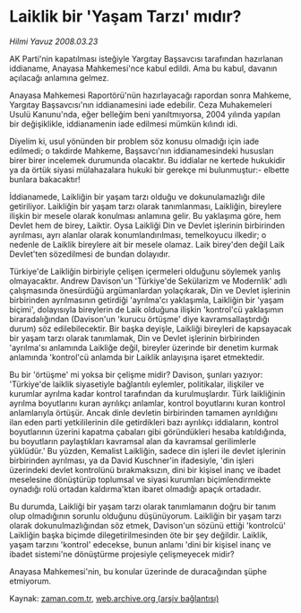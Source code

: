 # Laiklik bir 'Yaşam Tarzı' mıdır?

*Hilmi Yavuz 2008.03.23*

<tr><td class="metin" colspan="2" style="padding-top: 20px; padding-left: 5px; padding-right: 10px;">AK Parti'nin kapatılması isteğiyle Yargıtay Başsavcısı tarafından hazırlanan iddianame, Anayasa Mahkemesi'nce kabul edildi. Ama bu kabul, davanın açılacağı anlamına gelmez.</td></tr><tr><td class="metin" colspan="2" style="padding-top: 20px; padding-left: 5px; padding-right: 10px;"><p>Anayasa Mahkemesi Raportörü'nün hazırlayacağı rapordan sonra Mahkeme, Yargıtay Başsavcısı'nın iddianamesini iade edebilir. Ceza Muhakemeleri Usulü Kanunu'nda, eğer belleğim beni yanıltmıyorsa, 2004 yılında yapılan bir değişiklikle, iddianamenin iade edilmesi mümkün kılındı idi.
<p>Diyelim ki, usul yönünden bir problem söz konusu olmadığı için iade edilmedi; o takdirde Mahkeme, Başsavcı'nın iddianamesindeki hususları birer birer incelemek durumunda olacaktır. Bu iddialar ne kertede hukukidir ya da örtük siyasi mülahazalara hukuki bir gerekçe mi bulunmuştur:- elbette bunlara bakacaktır!
<p>İddianamede, Laikliğin bir yaşam tarzı olduğu ve dokunulamazlığı dile getiriliyor. Laikliğin bir yaşam tarzı olarak tanımlanması, Laikliğin, bireylere ilişkin bir mesele olarak konulması anlamına gelir. Bu yaklaşıma göre, hem Devlet hem de birey, Laiktir. Oysa Laikliği Din ve Devlet işlerinin birbirinden ayrılması, ayrı alanlar olarak konumlandırılması, temelkoyucu ilkedir; o nedenle de Laiklik bireylere ait bir mesele olamaz. Laik birey'den değil Laik Devlet'ten sözedilmesi de bundan dolayıdır.
<p>Türkiye'de Laikliğin birbiriyle çelişen içermeleri olduğunu söylemek yanlış olmayacaktır. Andrew Davison'un 'Türkiye'de Sekülarizm ve Modernlik' adlı çalışmasında önesürdüğü argümanlardan yolaçıkarak, Din ve Devlet işlerinin birbirinden ayrılmasının getirdiği 'ayrılma'cı yaklaşımla, Laikliğin bir 'yaşam biçimi', dolayısıyla bireylerin de Laik olduğuna ilişkin 'kontrol'cü yaklaşımın biraradalığından (Davison'un 'kurucu örtüşme' diye kavramsallaştırdığı durum) söz edilebilecektir. Bir başka deyişle, Laikliği bireyleri de kapsayacak bir yaşam tarzı olarak tanımlamak, Din ve Devlet işlerinin birbirinden 'ayrılma'sı anlamında Laikliğe değil, bireyler üzerinde bir denetim kurmak anlamında 'kontrol'cü anlamda bir Laiklik anlayışına işaret etmektedir. 
<p>Bu bir 'örtüşme' mi yoksa bir çelişme midir? Davison, şunları yazıyor: 'Türkiye'de laiklik siyasetiyle bağlantılı eylemler, politikalar, ilişkiler ve kurumlar ayrılma kadar kontrol tarafından da kurulmuşlardır. Türk laikliğinin ayrılma boyutlarını kuran ayrılıkçı anlamlar, kontrol boyutlarını kuran kontrol anlamlarıyla örtüşür. Ancak dinle devletin birbirinden tamamen ayrıldığını ilan eden parti yetkililerinin dile getirdikleri bazı ayrılıkçı iddiaların, kontrol boyutlarının üzerini kapatma çabaları gibi göründükleri hesaba katıldığında, bu boyutların paylaştıkları kavramsal alan da kavramsal gerilimlerle yüklüdür.' Bu yüzden, Kemalist Laikliğin, sadece din işleri ile devlet işlerinin birbirinden ayrılması, ya da David Kuschner'in ifadesiyle, 'din işleri üzerindeki devlet kontrolünü bırakmaksızın, dini bir kişisel inanç ve ibadet meselesine dönüştürüp toplumsal ve siyasi kurumları biçimlendirmekte oynadığı rolü ortadan kaldırma'ktan ibaret olmadığı apaçık ortadadır.
<p>Bu durumda, Laikliği bir yaşam tarzı olarak tanımlamanın doğru bir tanım olup olmadığının sorunlu olduğunu düşünüyorum. Laikliğin bir yaşam tarzı olarak dokunulmazlığından söz etmek, Davison'un sözünü ettiği 'kontrolcü' Laikliğin başka biçimde dilegetirilmesinden öte bir şey değildir. Laiklik, yaşam tarzını 'kontrol' edecekse, bunun anlamı 'dini bir kişisel inanç ve ibadet sistemi'ne dönüştürme projesiyle çelişmeyecek midir? 
<p>Anayasa Mahkemesi'nin, bu konular üzerinde de duracağından şüphe etmiyorum.<br/></p></p></p></p></p></p></p></td></tr>

Kaynak: [zaman.com.tr](http://zaman.com.tr/yazar.do?yazino=667930), [web.archive.org (arşiv bağlantısı)](http://web.archive.org/web/20080423052619/http://www.zaman.com.tr:80/yazar.do?yazino=667930)
